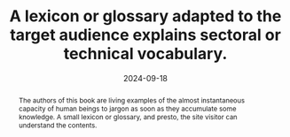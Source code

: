 ---
N: '7'
Rubrique: Contents
title: A lexicon or glossary adapted to the target audience explains sectoral or technical vocabulary.
abstract: "The authors of this book are living examples of the almost instantaneous capacity of human beings to jargon as soon as they accumulate some knowledge. A small lexicon or glossary, and presto, the site visitor can understand the contents."
categories: ["Contents"]
agrege: O4007-E006
opquast: '4 007'
indiceebook: '6'
description: "Rule n° 006"
before: "005"
weight: "006"
after: "007"
actif: '1'
layout: rules
date: 2024-09-18
tags: ["Accessibility"]
objectif: [ 
    "Allow users to understand sectoral or technical content.",
    "Make it easier to use a service.",
    "Improve SEO on technical keywords or expressions.",
    "Improve the accessibility of content to people with disabilities.",
    "Improve the way content is taken into account by search engines and indexing tools."]
Meo: [
    "A section, page or series of glossary pages explaining the technical or sectoral vocabulary used in the content of the site. This glossary must be available directly from each page of the site.",
    "Or a mechanism allowing the user to access the definition of technical or sectoral vocabulary terms, from at least their first occurrence on each page of the site."]
Controle: ["For each page containing specific vocabulary, check that it is possible to access:

    A section acting as a glossary on each page concerned.
    A single page or series of glossary pages available via navigation menus.
    Or directly to the definition of terms from at least their first occurrence on each page of the site via a link or a tooltip.
"
]
epubcheck: 
ace: 
humancheck: true
Source: ["Opquast"]
Referentiel: [""]
Steps: ["Contents", "Editorial"]
---